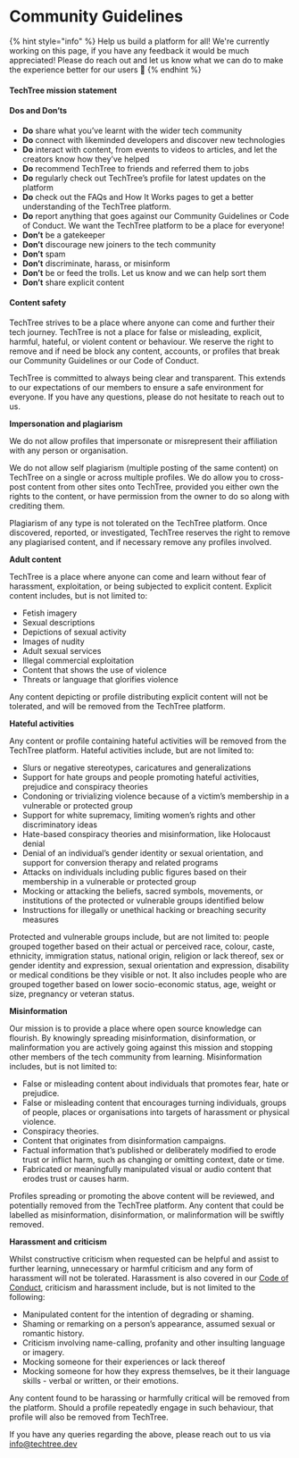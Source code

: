 # Community Guidelines

{% hint style="info" %}
Help us build a platform for all! We're currently working on this page, if you have any feedback it would be much appreciated! Please do reach out and let us know what we can do to make the experience better for our users 🎉
{% endhint %}

#### **TechTree mission statement**

#### **Dos and Don’ts**

* **Do** share what you’ve learnt with the wider tech community
* **Do** connect with likeminded developers and discover new technologies
* **Do** interact with content, from events to videos to articles, and let the creators know how they’ve helped
* **Do** recommend TechTree to friends and referred them to jobs
* **Do** regularly check out TechTree’s profile for latest updates on the platform
* **Do** check out the FAQs and How It Works pages to get a better understanding of the TechTree platform.
* **Do** report anything that goes against our Community Guidelines or Code of Conduct. We want the TechTree platform to be a place for everyone!
* **Don’t** be a gatekeeper
* **Don’t** discourage new joiners to the tech community
* **Don’t** spam
* **Don’t** discriminate, harass, or misinform
* **Don’t** be or feed the trolls. Let us know and we can help sort them
* **Don’t** share explicit content

#### **Content safety**

TechTree strives to be a place where anyone can come and further their tech journey. TechTree is not a place for false or misleading, explicit, harmful, hateful, or violent content or behaviour. We reserve the right to remove and if need be block any content, accounts, or profiles that break our Community Guidelines or our Code of Conduct.

TechTree is committed to always being clear and transparent. This extends to our expectations of our members to ensure a safe environment for everyone. If you have any questions, please do not hesitate to reach out to us.

**Impersonation and plagiarism**

We do not allow profiles that impersonate or misrepresent their affiliation with any person or organisation.

We do not allow self plagiarism (multiple posting of the same content) on TechTree on a single or across multiple profiles. We do allow you to cross-post content from other sites onto TechTree, provided you either own the rights to the content, or have permission from the owner to do so along with crediting them.

Plagiarism of any type is not tolerated on the TechTree platform. Once discovered, reported, or investigated, TechTree reserves the right to remove any plagiarised content, and if necessary remove any profiles involved.

**Adult content**

TechTree is a place where anyone can come and learn without fear of harassment, exploitation, or being subjected to explicit content. Explicit content includes, but is not limited to:

* Fetish imagery
* Sexual descriptions
* Depictions of sexual activity
* Images of nudity
* Adult sexual services
* Illegal commercial exploitation
* Content that shows the use of violence
* Threats or language that glorifies violence

Any content depicting or profile distributing explicit content will not be tolerated, and will be removed from the TechTree platform.

**Hateful activities**

Any content or profile containing hateful activities will be removed from the TechTree platform. Hateful activities include, but are not limited to:

* Slurs or negative stereotypes, caricatures and generalizations
* Support for hate groups and people promoting hateful activities, prejudice and conspiracy theories
* Condoning or trivializing violence because of a victim’s membership in a vulnerable or protected group
* Support for white supremacy, limiting women’s rights and other discriminatory ideas
* Hate-based conspiracy theories and misinformation, like Holocaust denial
* Denial of an individual’s gender identity or sexual orientation, and support for conversion therapy and related programs
* Attacks on individuals including public figures based on their membership in a vulnerable or protected group
* Mocking or attacking the beliefs, sacred symbols, movements, or institutions of the protected or vulnerable groups identified below
* Instructions for illegally or unethical hacking or breaching security measures

Protected and vulnerable groups include, but are not limited to: people grouped together based on their actual or perceived race, colour, caste, ethnicity, immigration status, national origin, religion or lack thereof, sex or gender identity and expression, sexual orientation and expression, disability or medical conditions be they visible or not. It also includes people who are grouped together based on lower socio-economic status, age, weight or size, pregnancy or veteran status.

**Misinformation**

Our mission is to provide a place where open source knowledge can flourish. By knowingly spreading misinformation, disinformation, or malinformation you are actively going against this mission and stopping other members of the tech community from learning. Misinformation includes, but is not limited to:

* False or misleading content about individuals that promotes fear, hate or prejudice.
* False or misleading content that encourages turning individuals, groups of people, places or organisations into targets of harassment or physical violence.
* Conspiracy theories.
* Content that originates from disinformation campaigns.
* Factual information that’s published or deliberately modified to erode trust or inflict harm, such as changing or omitting context, date or time.
* Fabricated or meaningfully manipulated visual or audio content that erodes trust or causes harm.

Profiles spreading or promoting the above content will be reviewed, and potentially removed from the TechTree platform. Any content that could be labelled as misinformation, disinformation, or malinformation will be swiftly removed.

**Harassment and criticism**

Whilst constructive criticism when requested can be helpful and assist to further learning, unnecessary or harmful criticism and any form of harassment will not be tolerated. Harassment is also covered in our [Code of Conduct](https://www.notion.so/Code-of-Conduct-ad27c77f13e34c2485bbc6a2fd45f36e), criticism and harassment include, but is not limited to the following:

* Manipulated content for the intention of degrading or shaming.
* Shaming or remarking on a person’s appearance, assumed sexual or romantic history.
* Criticism involving name-calling, profanity and other insulting language or imagery.
* Mocking someone for their experiences or lack thereof
* Mocking someone for how they express themselves, be it their language skills - verbal or written, or their emotions.

Any content found to be harassing or harmfully critical will be removed from the platform. Should a profile repeatedly engage in such behaviour, that profile will also be removed from TechTree.



If you have any queries regarding the above, please reach out to us via info@techtree.dev
